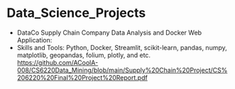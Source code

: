 # Data_Science_Projects
* DataCo Supply Chain Company Data Analysis and Docker Web Application: 
* Skills and Tools: Python, Docker, Streamlit, scikit-learn, pandas, numpy, matplotlib, geopandas, folium, plotly, and etc. 
https://github.com/ACoolA-008/CS6220Data_Mining/blob/main/Supply%20Chain%20Project/CS%206220%20Final%20Project%20Report.pdf
